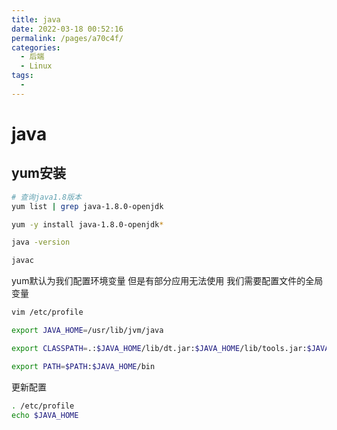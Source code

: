 ```yaml
---
title: java
date: 2022-03-18 00:52:16
permalink: /pages/a70c4f/
categories:
  - 后端
  - Linux
tags:
  - 
---
```

# java

## yum安装

```sh
# 查询java1.8版本
yum list | grep java-1.8.0-openjdk

yum -y install java-1.8.0-openjdk*

java -version

javac
```

yum默认为我们配置环境变量 但是有部分应用无法使用 我们需要配置文件的全局变量

```sh
vim /etc/profile
```

```sh
export JAVA_HOME=/usr/lib/jvm/java

export CLASSPATH=.:$JAVA_HOME/lib/dt.jar:$JAVA_HOME/lib/tools.jar:$JAVA_HOME/jre/lib/rt.jar

export PATH=$PATH:$JAVA_HOME/bin
```
更新配置
```sh
. /etc/profile
echo $JAVA_HOME  
```





